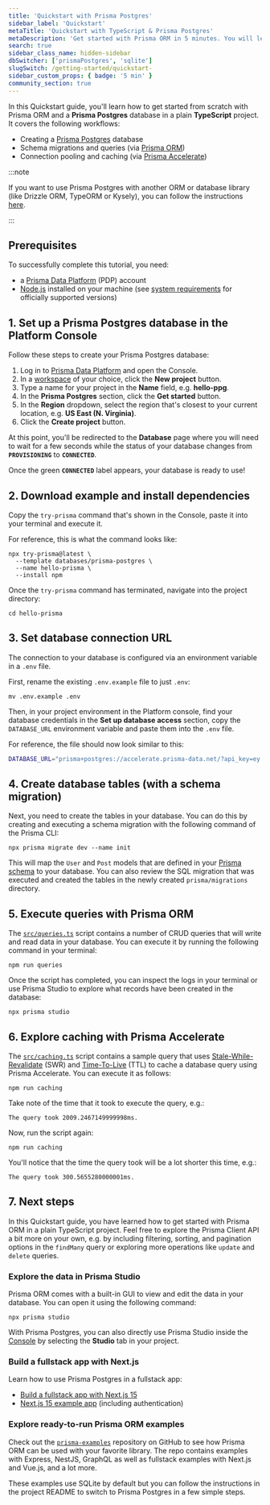 ```yaml
---
title: 'Quickstart with Prisma Postgres'
sidebar_label: 'Quickstart'
metaTitle: 'Quickstart with TypeScript & Prisma Postgres'
metaDescription: 'Get started with Prisma ORM in 5 minutes. You will learn how to run migrations and send queries with a Prisma Postgres database.'
search: true
sidebar_class_name: hidden-sidebar
dbSwitcher: ['prismaPostgres', 'sqlite']
slugSwitch: /getting-started/quickstart-
sidebar_custom_props: { badge: '5 min' }
community_section: true
---
```


In this Quickstart guide, you'll learn how to get started from scratch with Prisma ORM and a **Prisma Postgres** database in a plain **TypeScript** project. It covers the following workflows:

- Creating a [Prisma Postgres](https://www.prisma.io/postgres?utm_source=docs) database
- Schema migrations and queries (via [Prisma ORM](https://www.prisma.io/orm))
- Connection pooling and caching (via [Prisma Accelerate](https://www.prisma.io/accelerate))

:::note

If you want to use Prisma Postgres with another ORM or database library (like Drizzle ORM, TypeORM or Kysely), you can follow the instructions [here](/postgres/introduction/getting-started#connect-via-any-database-library--tool).

:::

## Prerequisites

To successfully complete this tutorial, you need:

- a [Prisma Data Platform](https://console.prisma.io/) (PDP) account
- [Node.js](https://nodejs.org/en/) installed on your machine (see [system requirements](/orm/reference/system-requirements) for officially supported versions)

## 1. Set up a Prisma Postgres database in the Platform Console

Follow these steps to create your Prisma Postgres database:

1. Log in to [Prisma Data Platform](https://console.prisma.io/) and open the Console.
1. In a [workspace](/platform/about#workspace) of your choice, click the **New project** button.
1. Type a name for your project in the **Name** field, e.g. **hello-ppg**.
1. In the **Prisma Postgres** section, click the **Get started** button.
1. In the **Region** dropdown, select the region that's closest to your current location, e.g. **US East (N. Virginia)**.
1. Click the **Create project** button.

At this point, you'll be redirected to the **Database** page where you will need to wait for a few seconds while the status of your database changes from **`PROVISIONING`** to **`CONNECTED`**.

Once the green **`CONNECTED`** label appears, your database is ready to use!

## 2. Download example and install dependencies

Copy the `try-prisma` command that's shown in the Console, paste it into your terminal and execute it.

For reference, this is what the command looks like:

```terminal
npx try-prisma@latest \
  --template databases/prisma-postgres \
  --name hello-prisma \
  --install npm
```

Once the `try-prisma` command has terminated, navigate into the project directory:

```terminal
cd hello-prisma
```

## 3. Set database connection URL

The connection to your database is configured via an environment variable in a `.env` file.

First, rename the existing `.env.example` file to just `.env`:

```terminal
mv .env.example .env
```

Then, in your project environment in the Platform console, find your database credentials in the **Set up database access** section, copy the `DATABASE_URL` environment variable and paste them into the `.env` file.

For reference, the file should now look similar to this:

```bash no-copy
DATABASE_URL="prisma+postgres://accelerate.prisma-data.net/?api_key=ey...."
```

## 4. Create database tables (with a schema migration)

Next, you need to create the tables in your database. You can do this by creating and executing a schema migration with the following command of the Prisma CLI:

```terminal
npx prisma migrate dev --name init
```

This will map the `User` and `Post` models that are defined in your [Prisma schema](/orm/prisma-schema/) to your database. You can also review the SQL migration that was executed and created the tables in the newly created `prisma/migrations` directory.

## 5. Execute queries with Prisma ORM

The [`src/queries.ts`](https://github.com/prisma/prisma-examples/blob/latest/databases/prisma-postgres/src/queries.ts) script contains a number of CRUD queries that will write and read data in your database. You can execute it by running the following command in your terminal:

```terminal
npm run queries
```

Once the script has completed, you can inspect the logs in your terminal or use Prisma Studio to explore what records have been created in the database:

```terminal
npx prisma studio
```

## 6. Explore caching with Prisma Accelerate

The [`src/caching.ts`](https://github.com/prisma/prisma-examples/blob/latest/databases/prisma-postgres/src/caching.ts) script contains a sample query that uses [Stale-While-Revalidate](/postgres/database/caching#stale-while-revalidate-swr) (SWR) and [Time-To-Live](/postgres/database/caching#time-to-live-ttl) (TTL) to cache a database query using Prisma Accelerate. You can execute it as follows:

```terminal
npm run caching
```

Take note of the time that it took to execute the query, e.g.:

```no-copy
The query took 2009.2467149999998ms.
```

Now, run the script again:

```terminal
npm run caching
```

You'll notice that the time the query took will be a lot shorter this time, e.g.:

```no-copy
The query took 300.5655280000001ms.
```

## 7. Next steps

In this Quickstart guide, you have learned how to get started with Prisma ORM in a plain TypeScript project. Feel free to explore the Prisma Client API a bit more on your own, e.g. by including filtering, sorting, and pagination options in the `findMany` query or exploring more operations like `update` and `delete` queries.

### Explore the data in Prisma Studio

Prisma ORM comes with a built-in GUI to view and edit the data in your database. You can open it using the following command:

```terminal
npx prisma studio
```

With Prisma Postgres, you can also directly use Prisma Studio inside the [Console](https://console.prisma.io) by selecting the **Studio** tab in your project.

### Build a fullstack app with Next.js

Learn how to use Prisma Postgres in a fullstack app:

- [Build a fullstack app with Next.js 15](/guides/nextjs)
- [Next.js 15 example app](https://github.com/prisma/nextjs-prisma-postgres-demo) (including authentication)

### Explore ready-to-run Prisma ORM examples

Check out the [`prisma-examples`](https://github.com/prisma/prisma-examples/) repository on GitHub to see how Prisma ORM can be used with your favorite library. The repo contains examples with Express, NestJS, GraphQL as well as fullstack examples with Next.js and Vue.js, and a lot more.

These examples use SQLite by default but you can follow the instructions in the project README to switch to Prisma Postgres in a few simple steps.
